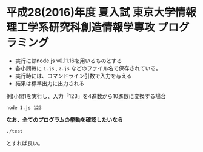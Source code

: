 # 平成28(2016)年度 夏入試 東京大学情報理工学系研究科創造情報学専攻 プログラミング

- 実行にはnode.js v0.11.16を用いるものとする
- 各小問毎に `1.js` , `2.js` などのファイル名で保存されている。
- 実行時には、コマンドライン引数で入力を与える
- 結果は標準出力に出力される

例)小問1を実行し、入力「123」を4進数から10進数に変換する場合

```
node 1.js 123
```

**なお、全てのプログラムの挙動を確認したいなら**

```
./test
```

とすれば良い。
